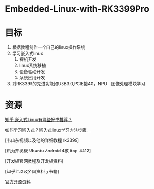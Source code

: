 # Embedded-Linux-with-RK3399Pro
# 目标
1. 根据教程制作一个自己的linux操作系统
2. 学习嵌入式linux
    1. 裸机开发
    2. linux系统移植
    3. 设备驱动开发
    4. 系统应用开发
3. 对RK3399的先进功能如USB3.0,PCIE接4G，NPU，图像处理模块学习
# 资源

[知乎 嵌入式Linux有哪些好书推荐？](https://www.zhihu.com/question/21336174)

[如何学习嵌入式？嵌入式linux学习方法步骤。](https://www.zhihu.com/question/35102799)

[韦山东视频以及他的详细教程 rk3399]

[讯为开发板 Ubuntu Android 4核 itop-4412]

[开发板官网教程及开发板资料]

[知乎上以及外国资料与书籍]

[官方开源资料](http://opensource.rock-chips.com/wiki_Main_Page)

